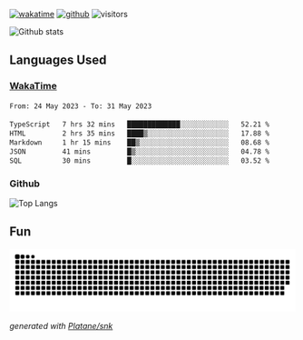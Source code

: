 [![wakatime](https://wakatime.com/badge/user/82c377cd-a54c-404c-b7df-177b313ca539.svg)](https://wakatime.com/@82c377cd-a54c-404c-b7df-177b313ca539)
[![github](https://img.shields.io/github/followers/xinthose?logo=github&style=plastic)](https://github.com/alanhamlett?tab=followers)
![visitors](https://visitor-badge.glitch.me/badge?page_id=xinthose&left_color=green&right_color=red)

![Github stats](https://github-readme-stats.vercel.app/api?username=xinthose&show_icons=true&theme=radical&count_private=true)

## Languages Used

### [WakaTime](https://wakatime.com/)
<!--START_SECTION:waka-->

```text
From: 24 May 2023 - To: 31 May 2023

TypeScript   7 hrs 32 mins   █████████████░░░░░░░░░░░░   52.21 %
HTML         2 hrs 35 mins   ████▒░░░░░░░░░░░░░░░░░░░░   17.88 %
Markdown     1 hr 15 mins    ██▒░░░░░░░░░░░░░░░░░░░░░░   08.68 %
JSON         41 mins         █▒░░░░░░░░░░░░░░░░░░░░░░░   04.78 %
SQL          30 mins         █░░░░░░░░░░░░░░░░░░░░░░░░   03.52 %
```

<!--END_SECTION:waka-->

### Github

![Top Langs](https://github-readme-stats.vercel.app/api/top-langs/?username=xinthose)

## Fun
![github contribution grid snake animation](https://raw.githubusercontent.com/xinthose/xinthose/output/github-contribution-grid-snake.svg)

_generated with [Platane/snk](https://github.com/Platane/snk)_
